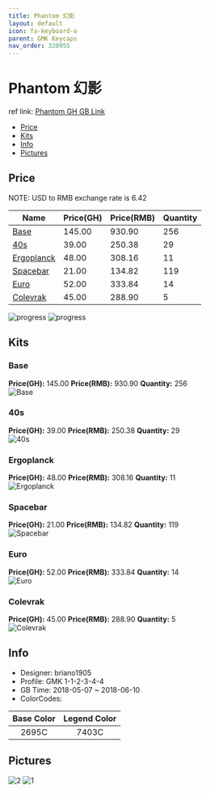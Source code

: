 ```yaml
---
title: Phantom 幻影
layout: default
icon: fa-keyboard-o
parent: GMK Keycaps
nav_order: 320955
---
```


# Phantom 幻影

ref link: [Phantom GH GB Link](https://geekhack.org/index.php?topic=95418)

* [Price](#price)
* [Kits](#kits)
* [Info](#info)
* [Pictures](#pictures)


## Price  
NOTE: USD to RMB exchange rate is 6.42

| Name          | Price(GH)     |  Price(RMB) |  Quantity |
| ------------- | ------------- |  ---------- |  --------- |
|[Base](#base)|145.00|930.90|256|
|[40s](#40s)|39.00|250.38|29|
|[Ergoplanck](#ergoplanck)|48.00|308.16|11|
|[Spacebar](#spacebar)|21.00|134.82|119|
|[Euro](#euro)|52.00|333.84|14|
|[Colevrak](#colevrak)|45.00|288.90|5|

<img src="{{ 'assets/images/gmk-keycaps/phantom/progress2.png' | relative_url }}" alt="progress" class="image featured">
<img src="{{ 'assets/images/gmk-keycaps/phantom/progress1.png' | relative_url }}" alt="progress" class="image featured">

## Kits
### Base
**Price(GH):** 145.00    **Price(RMB):** 930.90    **Quantity:** 256    
<img src="{{ 'assets/images/gmk-keycaps/phantom/kits_pics/base.jpeg' | relative_url }}" alt="Base" class="image featured">

### 40s
**Price(GH):** 39.00    **Price(RMB):** 250.38    **Quantity:** 29    
<img src="{{ 'assets/images/gmk-keycaps/phantom/kits_pics/40s.jpeg' | relative_url }}" alt="40s" class="image featured">

### Ergoplanck
**Price(GH):** 48.00    **Price(RMB):** 308.16    **Quantity:** 11    
<img src="{{ 'assets/images/gmk-keycaps/phantom/kits_pics/ergoplanck.jpeg' | relative_url }}" alt="Ergoplanck" class="image featured">

### Spacebar
**Price(GH):** 21.00    **Price(RMB):** 134.82    **Quantity:** 119    
<img src="{{ 'assets/images/gmk-keycaps/phantom/kits_pics/spacebar.jpeg' | relative_url }}" alt="Spacebar" class="image featured">

### Euro
**Price(GH):** 52.00    **Price(RMB):** 333.84    **Quantity:** 14    
<img src="{{ 'assets/images/gmk-keycaps/phantom/kits_pics/euro.jpeg' | relative_url }}" alt="Euro" class="image featured">

### Colevrak
**Price(GH):** 45.00    **Price(RMB):** 288.90    **Quantity:** 5    
<img src="{{ 'assets/images/gmk-keycaps/phantom/kits_pics/colevrak.jpeg' | relative_url }}" alt="Colevrak" class="image featured">


## Info
* Designer: briano1905
* Profile: GMK 1-1-2-3-4-4
* GB Time: 2018-05-07 ~ 2018-06-10
* ColorCodes: 

|Base Color     | Legend Color
| :-------------: | :------------:
|2695C|7403C


## Pictures
<img src="{{ 'assets/images/gmk-keycaps/phantom/rendering_pics/2.jpg' | relative_url }}" alt="2" class="image featured">
<img src="{{ 'assets/images/gmk-keycaps/phantom/rendering_pics/1.jpg' | relative_url }}" alt="1" class="image featured">
